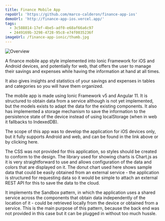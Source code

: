 ```yaml
---
title: Finance Mobile App
repoUrl: 'https://github.com/marco-calderon/finance-app-ios'
demoUrl: 'http://finance-app-ios.vercel.app/'
tags:
  - 3c588814-17ef-4be5-adf0-e68af66a6c97
  - 2449169b-3298-4728-95c8-e74f0035236f
imageUrl: /finance-app-ionic/thumb.jpg
---
```


![Overview](/finance-app-ionic/1.jpg)

A finance mobile app style implemented into Ionic Framework for iOS and Android devices, and potentially for web, that offers the user to manage their savings and expenses while having the information at hand at all times.

It also gives insights and statistics of your savings and expenses in tables and categories so you will have them organized.

The mobile app is made using Ionic Framework v5 and Angular 11. It is structured to obtain data from a service although is not yet implemented, but the models exists to adapt the data for the existing components. It also has implemented a storage mechanism to save the information to the persistence state of the device instead of using localStorage (when in web it fallbacks to IndexedDB).

The scope of this app was to develop the application for iOS devices only, but it fully supports Android and web, and can be found in the link above or by clicking here.

The CSS was not provided for this application, so styles should be created to conform to the design. The library used for showing charts is Chart.js as it is very straightforward to use and allows configuration of the data and colors that are displayed on it. The donut chart used here shows sample data that could be easily obtained from an external service - the application is structured for requesting data so it would be simple to attach an external REST API for this to save the data to the cloud.

It implements the Sandbox pattern, in which the application uses a shared service across the components that obtain data independently of the location of it - could be retrieved locally from the device or obtained from a service. This is the main purpose of this pattern, because the back end was not provided in this case but it can be plugged in without too much hussle.
